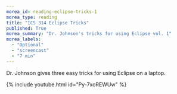 ```yaml
---
morea_id: reading-eclipse-tricks-1
morea_type: reading
title: "ICS 314 Eclipse Tricks"
published: True
morea_summary: "Dr. Johnson's tricks for using Eclipse vol. 1"
morea_labels: 
  - "Optional"
  - "screencast"
  - "7 min"
---
```


Dr. Johnson gives three easy tricks for using Eclipse on a laptop.


{% include youtube.html id="Py-7xoREWUw" %}

